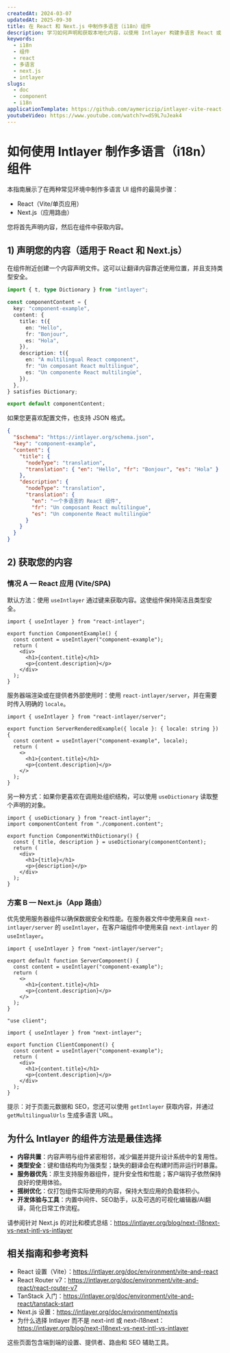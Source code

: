 ```yaml
---
createdAt: 2024-03-07
updatedAt: 2025-09-30
title: 在 React 和 Next.js 中制作多语言（i18n）组件
description: 学习如何声明和获取本地化内容，以使用 Intlayer 构建多语言 React 或 Next.js 组件。
keywords:
  - i18n
  - 组件
  - react
  - 多语言
  - next.js
  - intlayer
slugs:
  - doc
  - component
  - i18n
applicationTemplate: https://github.com/aymericzip/intlayer-vite-react-template
youtubeVideo: https://www.youtube.com/watch?v=dS9L7uJeak4
---
```


# 如何使用 Intlayer 制作多语言（i18n）组件

本指南展示了在两种常见环境中制作多语言 UI 组件的最简步骤：

- React（Vite/单页应用）
- Next.js（应用路由）

您将首先声明内容，然后在组件中获取内容。

## 1) 声明您的内容（适用于 React 和 Next.js）

在组件附近创建一个内容声明文件。这可以让翻译内容靠近使用位置，并且支持类型安全。

```ts fileName="component.content.ts"
import { t, type Dictionary } from "intlayer";

const componentContent = {
  key: "component-example",
  content: {
    title: t({
      en: "Hello",
      fr: "Bonjour",
      es: "Hola",
    }),
    description: t({
      en: "A multilingual React component",
      fr: "Un composant React multilingue",
      es: "Un componente React multilingüe",
    }),
  },
} satisfies Dictionary;

export default componentContent;
```

如果您更喜欢配置文件，也支持 JSON 格式。

```json fileName="component.content.json"
{
  "$schema": "https://intlayer.org/schema.json",
  "key": "component-example",
  "content": {
    "title": {
      "nodeType": "translation",
      "translation": { "en": "Hello", "fr": "Bonjour", "es": "Hola" }
    },
    "description": {
      "nodeType": "translation",
      "translation": {
        "en": "一个多语言的 React 组件",
        "fr": "Un composant React multilingue",
        "es": "Un componente React multilingüe"
      }
    }
  }
}
```

## 2) 获取您的内容

### 情况 A — React 应用 (Vite/SPA)

默认方法：使用 `useIntlayer` 通过键来获取内容。这使组件保持简洁且类型安全。

```tsx fileName="ComponentExample.tsx"
import { useIntlayer } from "react-intlayer";

export function ComponentExample() {
  const content = useIntlayer("component-example");
  return (
    <div>
      <h1>{content.title}</h1>
      <p>{content.description}</p>
    </div>
  );
}
```

服务器端渲染或在提供者外部使用时：使用 `react-intlayer/server`，并在需要时传入明确的 `locale`。

```tsx fileName="ServerRenderedExample.tsx"
import { useIntlayer } from "react-intlayer/server";

export function ServerRenderedExample({ locale }: { locale: string }) {
  const content = useIntlayer("component-example", locale);
  return (
    <>
      <h1>{content.title}</h1>
      <p>{content.description}</p>
    </>
  );
}
```

另一种方式：如果你更喜欢在调用处组织结构，可以使用 `useDictionary` 读取整个声明的对象。

```tsx fileName="ComponentWithDictionary.tsx"
import { useDictionary } from "react-intlayer";
import componentContent from "./component.content";

export function ComponentWithDictionary() {
  const { title, description } = useDictionary(componentContent);
  return (
    <div>
      <h1>{title}</h1>
      <p>{description}</p>
    </div>
  );
}
```

### 方案 B — Next.js（App 路由）

优先使用服务器组件以确保数据安全和性能。在服务器文件中使用来自 `next-intlayer/server` 的 `useIntlayer`，在客户端组件中使用来自 `next-intlayer` 的 `useIntlayer`。

```tsx fileName="app/[locale]/example/ServerComponent.tsx"
import { useIntlayer } from "next-intlayer/server";

export default function ServerComponent() {
  const content = useIntlayer("component-example");
  return (
    <>
      <h1>{content.title}</h1>
      <p>{content.description}</p>
    </>
  );
}
```

```tsx fileName="app/[locale]/example/ClientComponent.tsx"
"use client";

import { useIntlayer } from "next-intlayer";

export function ClientComponent() {
  const content = useIntlayer("component-example");
  return (
    <div>
      <h1>{content.title}</h1>
      <p>{content.description}</p>
    </div>
  );
}
```

提示：对于页面元数据和 SEO，您还可以使用 `getIntlayer` 获取内容，并通过 `getMultilingualUrls` 生成多语言 URL。

## 为什么 Intlayer 的组件方法是最佳选择

- **内容共置**：内容声明与组件紧密相邻，减少偏差并提升设计系统中的复用性。
- **类型安全**：键和值结构均为强类型；缺失的翻译会在构建时而非运行时暴露。
- **服务器优先**：原生支持服务器组件，提升安全性和性能；客户端钩子依然保持良好的使用体验。
- **摇树优化**：仅打包组件实际使用的内容，保持大型应用的负载体积小。
- **开发体验与工具**：内置中间件、SEO助手，以及可选的可视化编辑器/AI翻译，简化日常工作流程。

请参阅针对 Next.js 的对比和模式总结：https://intlayer.org/blog/next-i18next-vs-next-intl-vs-intlayer

## 相关指南和参考资料

- React 设置（Vite）：https://intlayer.org/doc/environment/vite-and-react
- React Router v7：https://intlayer.org/doc/environment/vite-and-react/react-router-v7
- TanStack 入门：https://intlayer.org/doc/environment/vite-and-react/tanstack-start
- Next.js 设置：https://intlayer.org/doc/environment/nextjs
- 为什么选择 Intlayer 而不是 next-intl 或 next-i18next：https://intlayer.org/blog/next-i18next-vs-next-intl-vs-intlayer

这些页面包含端到端的设置、提供者、路由和 SEO 辅助工具。
